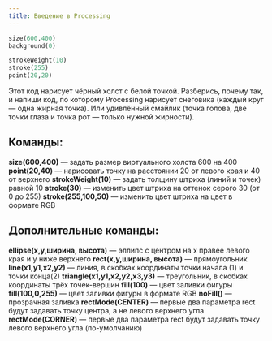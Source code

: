 ```yaml
---
title: Введение в Processing
---
```


```python
size(600,400) 
background(0)

strokeWeight(10)
stroke(255)
point(20,20)
```

Этот код нарисует чёрный холст с белой точкой. Разберись, почему так, и напиши код, по которому Processing нарисует снеговика (каждый круг — одна жирная точка). Или удивлённый смайлик (точка голова, две точки глаза и точка рот — только нужной жирности).

## Команды:

**size(600,400)** — задать размер виртуального холста 600 на 400
**point(20,40)** — нарисовать точку на расстоянии 20 от левого края и 40 от верхнего
**strokeWeight(10)** — задать толщину штриха (линий и точек) равной 10
**stroke(30)** — изменить цвет штриха на оттенок серого 30 (от 0 до 255)
**stroke(255,100,50)** — изменить цвет штриха на цвет в формате RGB
​
## Дополнительные команды:
**ellipse(x,y,ширина, высота)** — эллипс с центром на x правее левого края и y ниже верхнего
**rect(x,y,ширина, высота)** — прямоугольник
**line(x1,y1,x2,y2)** — линия, в скобках координаты точки начала (1) и точки конца(2)
**triangle(x1,y1,x2,y2,x3,y3)** — треугольник, в скобках координаты трёх точек-вершин
**fill(100)** — цвет заливки фигуры
**fill(100,0,255)** — цвет заливки фигуры в формате RGB
**noFill()** — прозрачная заливка
**rectMode(CENTER)** — первые два параметра rect будут задавать точку центра, а не левого верхнего угла
**rectMode(CORNER)** — первые два параметра rect будут задавать точку левого верхнего угла (по-умолчанию)
​